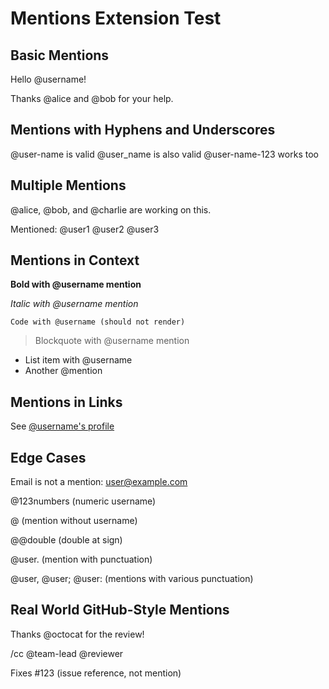 # Mentions Extension Test

## Basic Mentions

Hello @username!

Thanks @alice and @bob for your help.

## Mentions with Hyphens and Underscores

@user-name is valid
@user_name is also valid
@user-name-123 works too

## Multiple Mentions

@alice, @bob, and @charlie are working on this.

Mentioned: @user1 @user2 @user3

## Mentions in Context

**Bold with @username mention**

*Italic with @username mention*

`Code with @username (should not render)`

> Blockquote with @username mention

- List item with @username
- Another @mention

## Mentions in Links

See [@username's profile](https://github.com/username)

## Edge Cases

Email is not a mention: user@example.com

@123numbers (numeric username)

@ (mention without username)

@@double (double at sign)

@user. (mention with punctuation)

@user, @user; @user: (mentions with various punctuation)

## Real World GitHub-Style Mentions

Thanks @octocat for the review!

/cc @team-lead @reviewer

Fixes #123 (issue reference, not mention)
